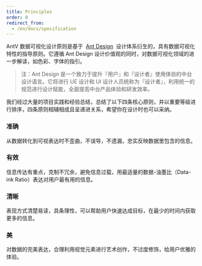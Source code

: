 ```yaml
---
title: Principles
order: 0
redirect_from:
  - /en/docs/specification
---
```


AntV 数据可视化设计原则是基于  [Ant Design](https://ant.design/docs/spec/introduce-cn)  设计体系衍生的，具有数据可视化特性的指导原则。它遵循 Ant Design 设计价值观的同时，对数据可视化领域的进一步解读，如色彩、字体的指引。

> 注：Ant Design 是一个致力于提升『用户』和『设计者』使用体验的中台设计语言。它将进行 UE 设计和 UI 设计人员统称为『设计者』，利用统一的规范进行设计赋能，全面提高中台产品体验和研发效率。

我们经过大量的项目实践和经验总结，总结了以下四条核心原则，并以重要等级进行排序，四条原则相辅相成且呈递进关系，希望你在设计时也可以采纳。

### 准确

从数据转化到可视表达时不歪曲，不误导，不遗漏，忠实反映数据里包含的信息。

### 有效

信息传达有重点，克制不冗余，避免信息过载，用最适量的数据-油墨比（Data-ink Ratio）表达对用户最有用的信息。

### 清晰

表现方式清楚易读，具条理性，可以帮助用户快速达成目标，在最少的时间内获取更多的信息。

### 美

对数据的完美表达，合理利用视觉元素进行艺术创作，不过度修饰，给用户优雅的体验。